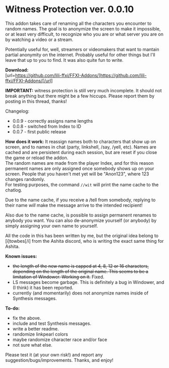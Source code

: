 # Witness Protection ver. 0.0.10

This addon takes care of renaming all the characters you encounter to random names. The goal is to anonymize the screen to make it impossible, or at least very difficult, to recognize who you are or what server you are on by watching a video or a stream.

Potentially useful for, well, streamers or videomakers that want to mantain partial anonymity on the internet. Probably useful for other things but I'll leave that up to you to find. It was also quite fun to write.

**Download:**  
[url=https://github.com/lili-ffxi/FFXI-Addons/]https://github.com/lili-ffxi/FFXI-Addons/[/url]

**IMPORTANT:** witness protection is still very much incomplete. It should not break anything but there might be a few hiccups. Please report them by posting in this thread, thanks!

Changelog:
- 0.0.9 - correctly assigns name lengths
- 0.0.8 - switched from Index to ID
- 0.0.7 - first public release

**How does it work:**
It reassign names both to characters that show up on screen, and to names in chat (party, linkshell, /say, /yell, etc). Names are cached and are persistent during each session, but are reset if you close the game or reload the addon.  
The random names are made from the player Index, and for this reason permanent names are only assigned once somebody shows up on your screen. People that you haven't met yet will be "Anon123", where 123 changes randomly.  
For testing purposes, the command `//wit` will print the name cache to the chatlog.

Due to the name cache, if you receive a /tell from somebody, replying to their name *will* make the message arrive to the intended recipient!

Also due to the name cache, is possible to assign permanent renames to anybody you want. You can also de-anonymize yourself (or anybody) by simply assigning your own name to yourself.

All the code in this has been written by me, but the original idea belong to [i]towbes[/i] from the Ashita discord, who is writing the exact same thing for Ashita.

**Known issues:**  
- ~~the length of the new name is capped at 4, 8, 12 or 16 characters, depending on the length of the original name. This seems to be a limitation of Windower. Working on it.~~ Fixed.  
- LS messages become garbage. This is definitely a bug in Windower, and (I think) it has been reported.  
- currently (and momentarily) does not anonymize names inside of Synthesis messages.  

**To-do:**
- fix the above.  
- include and test Synthesis messages.  
- write a better readme.  
- randomize linkpearl colors  
- maybe randomize character race and/or face  
- not sure what else.  

Please test it (at your own risk!) and report any suggestion/bugs/improvements. Thanks, and enjoy!
